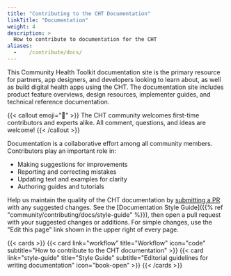 ```yaml
---
title: "Contributing to the CHT Documentation"
linkTitle: "Documentation"
weight: 4
description: >
  How to contribute to documentation for the CHT
aliases:
  -    /contribute/docs/
---
```


This Community Health Toolkit documentation site is the primary resource for partners, app designers, and developers looking to learn about, as well as build digital health apps using the CHT. The documentation site includes product feature overviews, design resources, implementer guides, and technical reference documentation. 

{{< callout emoji="👥" >}}
  The CHT community welcomes first-time contributors and experts alike. All comment, questions, and ideas are welcome!
{{< /callout >}}

Documentation is a collaborative effort among all community members. Contributors play an important role in:

* Making suggestions for improvements
* Reporting and correcting mistakes
* Updating text and examples for clarity
* Authoring guides and tutorials

Help us maintain the quality of the CHT documentation by [submitting a PR](https://github.com/medic/cht-docs) with any suggested changes. See the [Documentation Style Guide]({{% ref "community/contributing/docs/style-guide" %}}), then open a pull request with your suggested changes or additions. For simple changes, use the "Edit this page" link shown in the upper right of every page.

{{< cards >}}
  {{< card link="workflow" title="Workflow" icon="code" subtitle="How to contribute to the CHT documentation" >}}
  {{< card link="style-guide" title="Style Guide" subtitle="Editorial guidelines for writing documentation" icon="book-open" >}}
{{< /cards >}}
